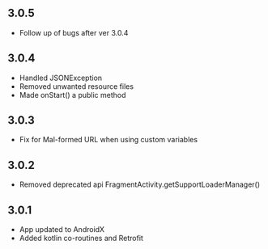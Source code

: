 ## 3.0.5
- Follow up of bugs after ver 3.0.4

## 3.0.4
- Handled JSONException
- Removed unwanted resource files
- Made onStart() a public method

## 3.0.3
- Fix for Mal-formed URL when using custom variables

## 3.0.2
- Removed deprecated api FragmentActivity.getSupportLoaderManager()

## 3.0.1
- App updated to AndroidX
- Added kotlin co-routines and Retrofit